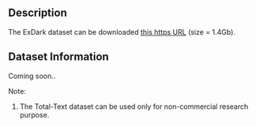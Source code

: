 ## Description

The ExDark dataset can be downloaded [this https URL](http://www.cs-chan.com/source/CVIU/ExDark.zip) (size = 1.4Gb).


## Dataset Information

Coming soon..

Note:
1. The Total-Text dataset can be used only for non-commercial research purpose.
